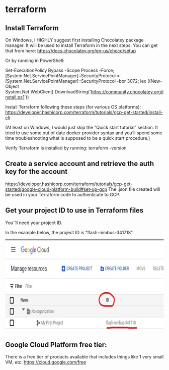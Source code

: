 # terraform



## Install Terraform

On Windows, I HIGHLY suggest first installing Chocolatey package manager. It will be used to install Terraform in the next steps. You can get that from here:
https://docs.chocolatey.org/en-us/choco/setup

Or by running in PowerShell:

Set-ExecutionPolicy Bypass -Scope Process -Force; [System.Net.ServicePointManager]::SecurityProtocol = [System.Net.ServicePointManager]::SecurityProtocol -bor 3072; iex ((New-Object System.Net.WebClient).DownloadString('https://community.chocolatey.org/install.ps1'))

Install Terraform following these steps (for various OS platforms):
https://developer.hashicorp.com/terraform/tutorials/gcp-get-started/install-cli

(At least on Windows, I would just skip the “Quick start tutorial” section. It tried to use some out of date docker provider syntax and you’ll spend some time troubleshooting what is supposed to be a quick start procedure.)

Verify Terraform is installed by running: terraform -version


## Create a service account and retrieve the auth key for the account

https://developer.hashicorp.com/terraform/tutorials/gcp-get-started/google-cloud-platform-build#set-up-gcp
The .json file created will be used in your Terraform code to authenticate to GCP.


## Get your project ID to use in Terraform files

You’’ll need your project ID.

In the example below, the project ID is “flash-nimbus-341718”.

<img src="https://raw.githubusercontent.com/paulmsullivan/terraform/main/img/gcp-project.jpg"
  alt="Finding a project ID from GCP console"
  width="686" height="289">

 
## Google Cloud Platform free tier:

There is a free tier of products available that includes things like 1 very small VM, etc:
https://cloud.google.com/free
